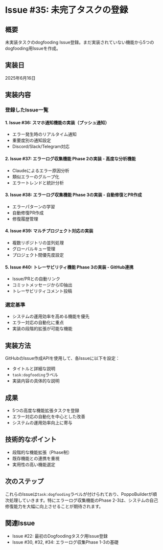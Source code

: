 # Issue #35: 未完了タスクの登録

## 概要
未実装タスクのdogfooding Issue登録。まだ実装されていない機能から5つのdogfooding用Issueを作成。

## 実装日
2025年6月16日

## 実装内容

### 登録したIssue一覧

#### 1. Issue #36: スマホ通知機能の実装（プッシュ通知）
- エラー発生時のリアルタイム通知
- 重要度別の通知設定
- Discord/Slack/Telegram対応

#### 2. Issue #37: エラーログ収集機能 Phase 2の実装 - 高度な分析機能
- Claudeによるエラー原因分析
- 類似エラーのグループ化
- エラートレンドと統計分析

#### 3. Issue #38: エラーログ収集機能 Phase 3の実装 - 自動修復とPR作成
- エラーパターンの学習
- 自動修復PR作成
- 修復履歴管理

#### 4. Issue #39: マルチプロジェクト対応の実装
- 複数リポジトリの並列処理
- グローバルキュー管理
- プロジェクト間優先度設定

#### 5. Issue #40: トレーサビリティ機能 Phase 3の実装 - GitHub連携
- Issue/PRとの自動リンク
- コミットメッセージからID抽出
- トレーサビリティコメント投稿

### 選定基準
- システムの運用効率を高める機能を優先
- エラー対応の自動化に重点
- 実装の段階的拡張が可能な機能

## 実装方法
GitHubのIssue作成APIを使用して、各Issueに以下を設定：
- タイトルと詳細な説明
- `task:dogfooding`ラベル
- 実装内容の具体的な説明

## 成果
- 5つの高度な機能拡張タスクを登録
- エラー対応の自動化を中心とした改善
- システムの運用効率向上に寄与

## 技術的なポイント
- 段階的な機能拡張（Phase制）
- 既存機能との連携を重視
- 実用性の高い機能選定

## 次のステップ
これらのIssueは`task:dogfooding`ラベルが付けられており、PoppoBuilderが順次処理していきます。特にエラーログ収集機能のPhase 2-3は、システムの自己修復能力を大幅に向上させることが期待されます。

## 関連Issue
- Issue #22: 最初のDogfoodingタスク用Issue登録
- Issue #30, #32, #34: エラーログ収集Phase 1-3の基礎